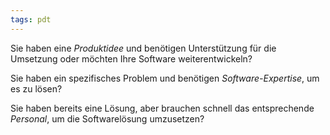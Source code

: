 ```yaml
---
tags: pdt
---
```


Sie haben eine *Produktidee* und benötigen Unterstützung für die Umsetzung oder möchten Ihre Software weiterentwickeln?

Sie haben ein spezifisches Problem und benötigen *Software-Expertise*, um es zu lösen?

Sie haben bereits eine Lösung, aber brauchen schnell das entsprechende *Personal*, um die Softwarelösung umzusetzen?